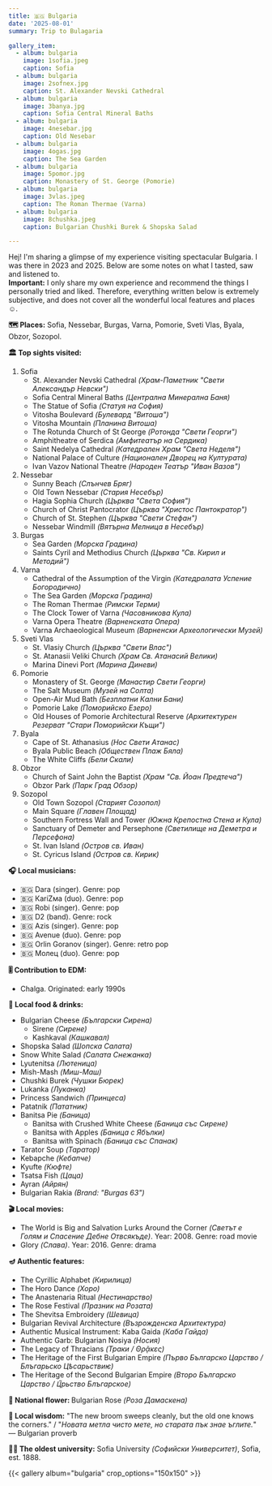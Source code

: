 ```yaml
---
title: 🇧🇬 Bulgaria 
date: '2025-08-01'
summary: Trip to Bulagaria

gallery_item:
  - album: bulgaria
    image: 1sofia.jpeg
    caption: Sofia
  - album: bulgaria
    image: 2sofnex.jpg
    caption: St. Alexander Nevski Cathedral
  - album: bulgaria
    image: 3banya.jpg
    caption: Sofia Central Mineral Baths
  - album: bulgaria
    image: 4nesebar.jpg
    caption: Old Nesebar
  - album: bulgaria
    image: 4ogas.jpg
    caption: The Sea Garden 
  - album: bulgaria
    image: 5pomor.jpg
    caption: Monastery of St. George (Pomorie)
  - album: bulgaria
    image: 3vlas.jpeg
    caption: The Roman Thermae (Varna)
  - album: bulgaria
    image: 8chushka.jpeg
    caption: Bulgarian Chushki Burek & Shopska Salad

---
```

Hej! I'm sharing a glimpse of my experience visiting spectacular Bulgaria. I was there in 2023 and 2025. Below are some notes on what I tasted, saw and listened to.<br>
<b>Important:</b> I only share my own experience and recommend the things I personally tried and liked. Therefore, everything written below is extremely subjective, and does not cover all the wonderful local features and places ☺️.

<b>🗺 Places:</b> Sofia, Nessebar, Burgas, Varna, Pomorie, Sveti Vlas, Byala, Obzor, Sozopol.<br>

<b>🏛 Top sights visited: </b>
1. Sofia
    - St. Alexander Nevski Cathedral <i>(Храм-Паметник "Свети Александър Невски")</i>
    - Sofia Central Mineral Baths <i>(Централна Минерална Баня)</i>
    - The Statue of Sofia <i>(Статуя на София)</i>
    - Vitosha Boulevard <i>(Булевард "Витоша")</i>
    - Vitosha Mountain <i>(Планина Витоша)</i>
    - The Rotunda Church of St George <i>(Ротонда "Свети Георги")</i>
    - Amphitheatre of Serdica <i>(Амфитеатър на Сердика)</i>
    - Saint Nedelya Cathedral <i>(Катедрален Храм "Света Неделя")</i>
    - National Palace of Culture <i>(Национален Дворец на Културата)</i>
    - Ivan Vazov National Theatre <i>(Народен Театър "Иван Вазов")</i>
2. Nessebar
    - Sunny Beach <i>(Слънчев Бряг)</i>
    - Old Town Nessebar <i>(Стария Несебър)</i>
    - Hagia Sophia Church <i>(Църква "Света София")</i>
    - Church of Christ Pantocrator <i>(Църква "Христос Пантократор")</i>
    - Church of St. Stephen <i>(Църква "Свети Стефан")</i>
    - Nessebar Windmill <i>(Вятърна Мелница в Несебър)</i>
3. Burgas
    - Sea Garden <i>(Морска Градина)</i>
    - Saints Cyril and Methodius Church <i>(Църква "Св. Кирил и Методий")</i>
4. Varna
    - Cathedral of the Assumption of the Virgin <i>(Катедралата Успение Богородично)</i>
    - The Sea Garden <i>(Морска Градина)</i>
    - The Roman Thermae <i>(Римски Терми)</i>
    - The Clock Tower of Varna <i>(Часовникова Кула)</i>
    - Varna Opera Theatre <i>(Варненската Опера)</i>
    - Varna Archaeological Museum <i>(Варненски Археологически Музей)</i>
5. Sveti Vlas
    - St. Vlasiy Church <i>(Църква "Свети Влас")</i>
    - St. Atanasii Veliki Church <i>(Храм Св. Атанасий Велики)</i>
    - Marina Dinevi Port <i>(Марина Диневи)</i>
6. Pomorie
    - Monastery of St. George <i>(Манастир Свети Георги)</i>
    - The Salt Museum <i>(Музей на Солта)</i>
    - Open-Air Mud Bath <i>(Безплатни Кални Бани)</i>
    - Pomorie Lake <i>(Поморийско Езеро)</i>
    - Old Houses of Pomorie Architectural Reserve <i>(Архитектурен Резерват "Стари Поморийски Къщи")</i>
7. Byala
    - Cape of St. Athanasius <i>(Нос Свети Атанас)</i>
    - Byala Public Beach <i>(Обществен Плаж Бяла)</i>
    - The White Cliffs <i>(Бели Скали)</i>
8. Obzor
    - Church of Saint John the Baptist <i>(Храм "Св. Йоан Предтеча")</i>
    - Obzor Park <i>(Парк Град Обзор)</i>
9. Sozopol
    - Old Town Sozopol <i>(Старият Созопол)</i>
    - Main Square <i>(Главен Площад)</i>
    - Southern Fortress Wall and Tower <i>(Южна Крепостна Стена и Кула)</i>
    - Sanctuary of Demeter and Persephone <i>(Светилище на Деметра и Персефона)</i> 
    - St. Ivan Island <i>(Остров св. Иван)</i> 
    - St. Cyricus Island <i>(Остров св. Кирик)</i> 


<b>🎧 Local musicians: </b>
- 🇧🇬 Dara (singer). Genre: pop
- 🇧🇬 КаriZма (duo). Genre: pop
- 🇧🇬 Robi (singer). Genre: pop
- 🇧🇬 D2 (band). Genre: rock
- 🇧🇬 Azis (singer). Genre: pop
- 🇧🇬 Avenue (duo). Genre: pop
- 🇧🇬 Orlin Goranov (singer). Genre: retro pop
- 🇧🇬 Молец (duo). Genre: pop

<b>🎚️ Contribution to EDM: </b>
- Chalga. Originated: early 1990s

<b>🥘 Local food & drinks: </b>
- Bulgarian Cheese <i>(Български Сирена)</i>
  - Sirene <i>(Сирене)</i>
  - Kashkaval <i>(Кашкавал)</i>
- Shopska Salad <i>(Шопска Салата)</i>
- Snow White Salad <i>(Салата Снежанка)</i>
- Lyutenitsa <i>(Лютеница)</i>
- Mish-Mash <i>(Миш-Маш)</i>
- Chushki Burek <i>(Чушки Бюрек)</i>
- Lukanka <i>(Луканка)</i>
- Princess Sandwich <i>(Принцеса)</i>
- Patatnik <i>(Пататник)</i>
- Banitsa Pie <i>(Баница)</i>
  - Banitsa with Crushed White Cheese <i>(Баница със Сирене)</i>
  - Banitsa with Apples <i>(Баница с Ябълки)</i>
  - Banitsa with Spinach <i>(Баница със Спанак)</i>
- Tarator Soup <i>(Таратор)</i>
- Kebapche <i>(Кебапче)</i>
- Kyufte <i>(Кюфте)</i>
- Tsatsa Fish <i>(Цаца)</i>
- Ayran <i>(Айрян)</i>
- Bulgarian Rakia <i>(Brand: "Burgas 63")</i>


<b>🎬 Local movies:</b>
- The World is Big and Salvation Lurks Around the Corner <i>(Светът е Голям и Спасение Дебне Отвсякъде)</i>. Year: 2008. Genre: road movie
- Glory <i>(Слава)</i>. Year: 2016. Genre: drama


<b>🪔 Authentic features:</b>
- The Cyrillic Alphabet <i>(Кирилица)</i>
- The Horo Dance <i>(Хоро)</i>
- The Anastenaria Ritual <i>(Нестинарство)</i>
- The Rose Festival <i>(Празник на Розата)</i>
- The Shevitsa Embroidery <i>(Шевица)</i>
- Bulgarian Revival Architecture <i>(Възрожденска Архитектура)</i>
- Authentic Musical Instrument: Kaba Gaida <i>(Каба Гайда)</i>
- Authentic Garb: Bulgarian Nosiya <i>(Носия)</i>
- The Legacy of Thracians <i>(Траки / Θρᾷκες)</i>
- The Heritage of the First Bulgarian Empire <i>(Първо Българско Царство / Блъгарьско Цѣсарьствиѥ)</i>
- The Heritage of the Second Bulgarian Empire <i>(Второ Българско Царство / Ц︢рьство Блъгарское)</i>


<b>💐 National flower: </b> Bulgarian Rose <i>(Роза Дамаскена)</i>


<b>🦉 Local wisdom:</b> "The new broom sweeps cleanly, but the old one knows the corners." / "<i>Новата метла чисто мете, но старата пък знае ъглите.</i>" — Bulgarian proverb


<b>👨‍🎓 The oldest university:</b> Sofia University <i>(Софийски Университет)</i>, Sofia, est. 1888.  


{{< gallery album="bulgaria" crop_options="150x150" >}}
   

